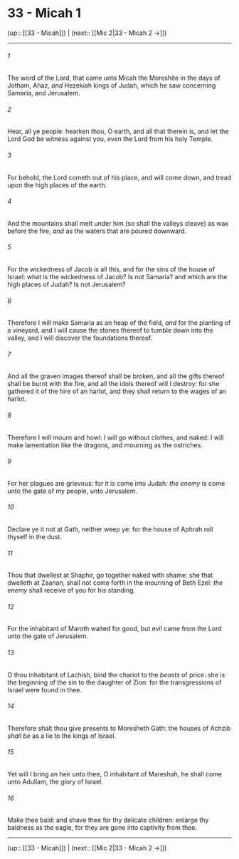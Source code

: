 # 33 - Micah 1

(up:: [[33 - Micah]]) | (next:: [[Mic 2|33 - Micah 2 →]])

***


###### 1 
The word of the Lord, that came unto Micah the Moreshite in the days of Jotham, Ahaz, _and_ Hezekiah kings of Judah, which he saw concerning Samaria, and Jerusalem. 

###### 2 
Hear, all ye people: hearken thou, O earth, and all that therein is, and let the Lord God be witness against you, _even_ the Lord from his holy Temple. 

###### 3 
For behold, the Lord cometh out of his place, and will come down, and tread upon the high places of the earth. 

###### 4 
And the mountains shall melt under him (so shall the valleys cleave) as wax before the fire, _and_ as the waters that are poured downward. 

###### 5 
For the wickedness of Jacob _is_ all this, and for the sins of the house of Israel: what is the wickedness of Jacob? Is not Samaria? and which are the high places of Judah? Is not Jerusalem? 

###### 6 
Therefore I will make Samaria as an heap of the field, _and_ for the planting of a vineyard, and I will cause the stones thereof to tumble down into the valley, and I will discover the foundations thereof. 

###### 7 
And all the graven images thereof shall be broken, and all the gifts thereof shall be burnt with the fire, and all the idols thereof will I destroy: for she gathered it of the hire of an harlot, and they shall return to the wages of an harlot. 

###### 8 
Therefore I will mourn and howl: I will go without clothes, and naked: I will make lamentation like the dragons, and mourning as the ostriches. 

###### 9 
For her plagues are grievous: for it is come into Judah: _the enemy_ is come unto the gate of my people, unto Jerusalem. 

###### 10 
Declare ye it not at Gath, neither weep ye: for the house of Aphrah roll thyself in the dust. 

###### 11 
Thou that dwellest at Shaphir, go together naked with shame: she that dwelleth at Zaanan, shall not come forth in the mourning of Beth Ezel: _the enemy_ shall receive of you for his standing. 

###### 12 
For the inhabitant of Maroth waited for good, but evil came from the Lord unto the gate of Jerusalem. 

###### 13 
O thou inhabitant of Lachish, bind the chariot to the _beasts_ of price: she is the beginning of the sin to the daughter of Zion: for the transgressions of Israel were found in thee. 

###### 14 
Therefore shalt thou give presents to Moresheth Gath: the houses of Achzib _shall be_ as a lie to the kings of Israel. 

###### 15 
Yet will I bring an heir unto thee, O inhabitant of Mareshah, he shall come unto Adullam, the glory of Israel. 

###### 16 
Make thee bald: and shave thee for thy delicate children: enlarge thy baldness as the eagle, for they are gone into captivity from thee.

***

(up:: [[33 - Micah]]) | (next:: [[Mic 2|33 - Micah 2 →]])
